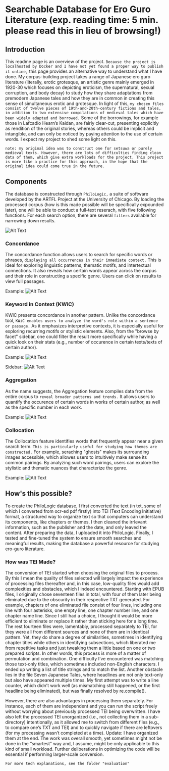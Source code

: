 
# Searchable Database for Ero Guro Literature (exp. reading time: 5 min. please read this in lieu of browsing!)
## Introduction 
This readme page is an overview of the project. `Because the project is localhosted by Docker and I have not yet found a proper way to publish it online,` this page provides an alternative way to understand what I have done. My corpus-building project takes a range of Japanese ero guro literature (literally, erotic grotesque, an artistic genre mainly emerged in 1920-30 which focuses on depicting eroticism, the supernatural, sexual corruption, and body decay) to study how they share adaptations from premodern Japanese tales and how they are in common in creating this sense of simultaneous erotic and grotesque. In light of this, `my chosen files consist of twelve pieces of 19th-and-20th-century fictions and tales, in addition to two extensive compilations of medieval tales which have been widely adapted and borrowed.` Some of the borrowings, for example those in Lafcadio Hearn’s Kaidan, are fairly clear-cut, presenting explicitly as rendition of the original stories, whereas others could be implicit and intangible, and can only be noticed by paying attention to the use of certain words. I expect my project to shed some light on this. 

`note: my original idea was to construct one for setsuwa or purely medieval texts. However, there are lots of difficulties finding clean data of them, which give extra workloads for the project. This project is more like a practice for this approach, in the hope that the original idea could come true in the future.`
## Components 
The database is constructed through `PhiloLogic,` a suite of software developed by the ARTFL Project at the University of Chicago. By loading the processed corpus (how is this made possible will be specifically expounded later), one will be able to conduct a full-text reserach, with five following functions. For each search option, there are several `filters` available for narrowing down results. 

![Alt Text](./screenshot/filter.png)

### Concordance
The concordance function allows users to search for specific words or phrases, `displaying all occurrences in their immediate context.` This is ideal for exploring linguistic patterns, thematic motifs, and intertextual connections. It also reveals how certain words appear across the corpus and their role in constructing a specific genre. Users can click on results to view full passages. 

Example: 
![Alt Text](./screenshot/concordance.png)

### Keyword in Context (KWiC)
KWiC presents concordance in another pattern. Unlike the concordance tool, `KWiC enables users to analyze the word's role within a sentence or passage.` As it emphasizes interpretive contexts, it is especially useful for exploring recurring motifs or stylistic elements. Also, from the "browse by facet" sidebar, one could filter the result more specifically while having a quick look on their stats (e.g., number of occurence in certain texts/texts of certain author). 

Example:
![Alt Text](./screenshot/KWIC.png)

Sidebar:
![Alt Text](./screenshot/sidebar.png)

### Aggregation 
As the name suggests, the Aggregation feature compiles data from the entire corpus to `reveal broader patterns and trends.` It allows users to quantify the occurence of certain words in works of certain author, as well as the specific number in each work.

Example:
![Alt Text](./screenshot/aggregation.png)
### Collocation 
The Collocation feature identifies words that frequently appear near a given search term. `This is particularly useful for studying how themes are constructed.` For example, seraching "ghosts" makes its surrounding images accessible, which allowes users to intuitively make sense its common pairings.  By analyzing such word pairings, users can explore the stylistic and thematic nuances that characterize the genre.

Example:
![Alt Text](./screenshot/collocation.png)

## How's this possible? 
To create the PhiloLogic database, I first converted the text (in txt, some of which I converted from ocr-ed pdf firstly) into TEI (Text Encoding Initiative) format, a structured way to organize text so that computers can understand its components, like chapters or themes. I then cleaned the irrlevant information, such as the publisher and the date, and only leaved the content. After preparing the data, I uploaded it into PhiloLogic. Finally, I tested and fine-tuned the system to ensure smooth searches and meaningful results, making the database a powerful resource for studying ero-guro literature. 
### How was TEI Made?
The conversion of TEI started when choosing the original files to process. By this I mean the quality of files selected will largely impact the experience of processing files thereafter and, in this case, low-quality files would add complexities and obstacles, which I indeed encountered. Starting with EPUB files, I originally chose seventeen files in total, with four of them later being eliminated due to the obscurity in their respective TXT generated. For example, chapters of one eliminated file consist of four lines, including one line with four asterisks, one empty line, one chapter number line, and one chapter name line. Since I still had a choice, I thought it would be more efficient to eliminate or replace it rather than sticking here for a long time. The rest fourteen files were, lamentably, processed separately to TEI, for they were all from different sources and none of them are in identical pattern. Yet, they do share a degree of similarities, sometimes in identifying chapter titles while others in identifying subsections, which liberated me from repetitive tasks and just tweaking them a little based on one or two prepared scripts. In other words, this process is more of a matter of permutation and combination. One difficulty I’ve encountered was matching those text-only titles, which sometimes included non-English characters. I ended up writing a list of title strings and to match the list. Another obstacle lies in the file Seven Japanese Tales, where headlines are not only text-only but also have appeared multiple times. My first attempt was to write a line counter, which didn’t work well (as mismatching still happened, or the first headline being eliminated), but was finally resolved by re.compile(). 

However, there are also advantages in processing them separately. For instance, each of them are independent and you can run the script freely without worrying about previously processed TEI being overwritten. I have also left the processed TEI unorganized (i.e., not collecting them in a sub-directory) intentionally, as it allowed me to switch from different files (e.g., to compare one’s TXT and TEI) and to quickly navigate if there are leftovers (for my processing wasn’t completed at a time). Update: I have organized them at the end. 
The work was overall smooth, yet sometimes might not be done in the “smartest” way and, I assume, might be only applicable to this kind of small workload. Further deliberations in optimizing the code will be essential if performing larger-scale conversion. 

`For more tech explanations, see the folder "evaluation"`
